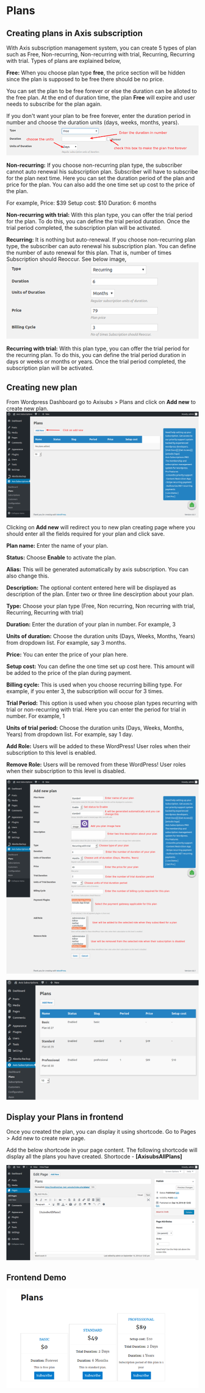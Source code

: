 # Plans

## Creating plans in Axis subscription

With Axis subscription management system, you can create 5 types of plan such as Free, Non-recurring, Non-recurring with trial, Recurring, Recurring with trial. Types of plans are explained below,

**Free:** When you choose plan type **free**, the price section will be hidden since the plan is supposed to be free there should be no price.

You can set the plan to be free forever or else the duration can be alloted to the free plan. At the end of duration time, the plan **Free** will expire and user needs to subscribe for the plan again.

If you don't want your plan to be free forever, enter the duration period in number and choose the duration units (days, weeks, months, years). ![free](./images/axisub_free_plan.png)

**Non-recurring:** If you choose non-recurring plan type, the subscriber cannot auto renewal his subscription plan. Subscriber will have to subscribe for the plan next time. Here you can set the duration period of the plan and price for the plan. You can also add the one time set up cost to the price of the plan.

For example, Price: $39 Setup cost: $10 Duration: 6 months

**Non-recurring with trial:** With this plan type, you can offer the trial period for the plan. To do this, you can define the trial period duration. Once the trial period completed, the subscription plan will be activated.

**Recurring:** It is nothing but auto-renewal. If you choose non-recurring plan type, the subscriber can auto renewal his subscription plan. You can define the number of auto renewal for this plan. That is, number of times Subscription should Reoccur. See below image, ![recurring](./images/axisub_recurring.png)

**Recurring with trial:** With this plan type, you can offer the trial period for the recurring plan. To do this, you can define the trial period duration in days or weeks or months or years. Once the trial period completed, the subscription plan will be activated.

## Creating new plan

From Wordpress Dashboard go to Axisubs > Plans and click on **Add new** to create new plan. ![add-new-plan](./images/axisub_plan_01.png)

Clicking on **Add new** will redirect you to new plan creating page where you should enter all the fields required for your plan and click save.

**Plan name:** Enter the name of your plan.

**Status:** Choose **Enable** to activate the plan.

**Alias:** This will be generated automatically by axis subscription. You can also change this.

**Description:** The optional content entered here will be displayed as description of the plan. Enter two or three line descirption about your plan.

**Type:** Choose your plan type (Free, Non recurring, Non recurring with trial, Recurring, Recurring with trial)

**Duration:** Enter the duration of your plan in number. For example, 3

**Units of duration:** Choose the duration units (Days, Weeks, Months, Years) from dropdown list. For example, say 3 months.

**Price:** You can enter the price of your plan here.

**Setup cost:** You can define the one time set up cost here. This amount will be added to the price of the plan during payment.

**Billing cycle:** This is used when you choose recurring billing type. For example, if you enter 3, the subscription will occur for 3 times.

**Trial Period:** This option is used when you choose plan types recurring with trial or non-recurring with trial. Here you can enter the period for trial in number. For example, 1

**Units of trial period:** Choose the duration units (Days, Weeks, Months, Years) from dropdown list. For example, say 1 day.

**Add Role:** Users will be added to these WordPress! User roles when their subscription to this level is enabled.

**Remove Role:** Users will be removed from these WordPress! User roles when their subscription to this level is disabled.

![newplan](./images/axisub_plan_02.png)

![plans-list](./images/axisub_plan_list.png)

## Display your Plans in frontend

Once you created the plan, you can display it using shortcode. Go to Pages > Add new to create new page.

Add the below shortcode in your page content. The following shortcode will display all the plans you have created. Shortocde - **[AxisubsAllPlans]**

![shortcode](./images/axisub_shortcode.png)

## Frontend Demo

![frontend1](./images/axisub_frontend_01.png)
